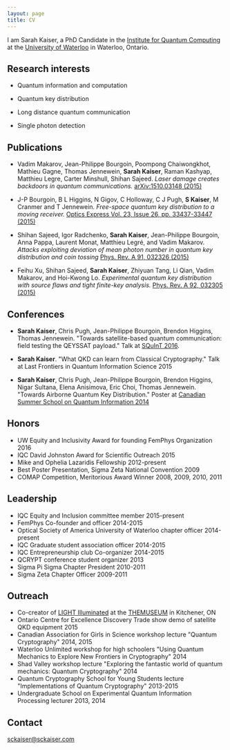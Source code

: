 ```yaml
---
layout: page
title: CV
---
```


I am Sarah Kaiser, a PhD Candidate in the [Institute for Quantum Computing](https://uwaterloo.ca/institute-for-quantum-computing/) at the [University of Waterloo](https://uwaterloo.ca/) in Waterloo, Ontario.

## Research interests ##

* Quantum information and computation	    

* Quantum key distribution 

* Long distance quantum communication

* Single photon detection


## Publications ##

* Vadim Makarov, Jean-Philippe Bourgoin, Poompong Chaiwongkhot, Mathieu Gagne, Thomas Jennewein, **Sarah Kaiser**, Raman Kashyap, Matthieu Legre, Carter Minshull, Shihan Sajeed. _Laser damage creates backdoors in quantum communications._ [arXiv:1510.03148 (2015)](http://arxiv.org/abs/1510.03148)

* J\-P Bourgoin, B L Higgins, N Gigov, C Holloway,  C J Pugh, **S Kaiser**,  M Cranmer and T Jennewein. _Free-space quantum key distribution to a moving receiver._ [Optics Express Vol. 23, Issue 26, pp. 33437-33447 (2015)](https://www.osapublishing.org/oe/abstract.cfm?uri=oe-23-26-33437)	

* Shihan Sajeed, Igor Radchenko, **Sarah Kaiser**, Jean-Philippe Bourgoin, Anna Pappa, Laurent Monat, Matthieu Legré, and Vadim Makarov. _Attacks exploiting deviation of mean photon number in quantum key distribution and coin tossing_ [Phys. Rev. A 91, 032326 (2015)](http://journals.aps.org/pra/abstract/10.1103/PhysRevA.91.032326)

* Feihu Xu, Shihan Sajeed, **Sarah Kaiser**, Zhiyuan Tang, Li Qian, Vadim Makarov, and Hoi-Kwong Lo. _Experimental quantum key distribution with source flaws and tight finite-key analysis._ [Phys. Rev. A 92, 032305 (2015)](http://journals.aps.org/pra/abstract/10.1103/PhysRevA.92.032305)


## Conferences ##

* **Sarah Kaiser**, Chris Pugh, Jean-Philippe Bourgoin, Brendon Higgins, Thomas Jennewein. "Towards satellite-based quantum communication: field testing the QEYSSAT payload." Talk at [SQuInT 2016](http://physics.unm.edu/SQuInT/2016/abstracts.php?speaker=Kaiser).

* **Sarah Kaiser**. "What QKD can learn from Classical Cryptography." Talk at Last Frontiers in Quantum Information Science 2015

* **Sarah Kaiser**, Chris Pugh, Jean-Philippe Bourgoin, Brendon Higgins, Nigar Sultana, Elena Anisimova, Eric Choi, Thomas Jennewein. "Towards Airborne Quantum Key Distribution." Poster at [Canadian Summer School on Quantum Information 2014](http://www.uoguelph.ca/quigs/cssqi14/)

## Honors ##

* UW Equity and Inclusivity Award for founding FemPhys Organization 2016
* IQC David Johnston Award for Scientific Outreach 2015
* Mike and Ophelia Lazaridis Fellowship  2012-present
* Best Poster Presentation, Sigma Zeta National Convention 2009			
* COMAP Competition, Meritorious Award Winner  2008, 2009, 2010, 2011

## Leadership ##

* IQC Equity and Inclusion committee member 2015-present		
* FemPhys Co-founder and officer 2014-2015
* Optical Society of America University of Waterloo chapter officer 2014-present
* IQC Graduate student association officer  2014-2015
* IQC Entrepreneurship club Co-organizer  2014-2015
* QCRYPT conference student organizer 2013
* Sigma Pi Sigma Chapter President 2010-2011
* Sigma Zeta Chapter Officer 2009-2011	

## Outreach ##

* Co-creator of [LIGHT Illuminated](http://www.themuseum.ca/exhibition/opening-light-illuminated#overlay-context=) at the [THEMUSEUM](http://www.themuseum.ca/) in Kitchener, ON
* Ontario Centre for Excellence Discovery Trade show demo of satellite QKD equipment 2015 	
* Canadian Association for Girls in Science workshop lecture "Quantum Cryptography" 2014, 2015
* Waterloo Unlimited workshop for high schoolers "Using Quantum Mechanics to Explore New Frontiers in Cryptography" 2014 
* Shad Valley workshop lecture "Exploring the fantastic world of quantum mechanics: Quantum Cryptography" 2014
* Quantum Cryptography School for Young Students lecture "Implementations of Quantum Cryptography" 2013-2015
* Undergraduate School on Experimental Quantum Information Processing lecturer 2013, 2014 

## Contact ##

<a href="mailto:sckaiser@sckaiser.com" target="_top">sckaiser@sckaiser.com</a>

